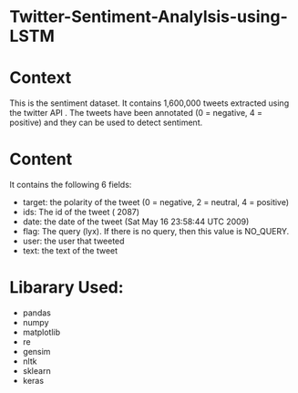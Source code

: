 # Twitter-Sentiment-Analylsis-using-LSTM

# Context
This is the sentiment dataset. It contains 1,600,000 tweets extracted using the twitter API . The tweets have been annotated (0 = negative, 4 = positive) and they can be used to detect sentiment.

# Content
It contains the following 6 fields:
- target: the polarity of the tweet (0 = negative, 2 = neutral, 4 = positive)
- ids: The id of the tweet ( 2087)
- date: the date of the tweet (Sat May 16 23:58:44 UTC 2009)
- flag: The query (lyx). If there is no query, then this value is NO_QUERY.
- user: the user that tweeted 
- text: the text of the tweet 

# Libarary Used:
- pandas
- numpy
- matplotlib
- re
- gensim
- nltk
- sklearn
- keras
